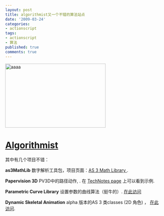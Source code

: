 ```yaml
---
layout: post
title: algorithmist又一个不错的算法站点
date: '2009-03-24'
categories:
- actionscript
tags:
- actionscript
- 算法
published: true
comments: true
---
```

<p><img class="alignnone size-full wp-image-401" title="aaaa" src="{{urls.media}}/2009/03/aaaa.jpg" alt="aaaa" width="321" height="204" />
<h1><a href="http://www.algorithmist.net/index.html" target="_blank">Algorithmist</a></h1>
其中有几个项目不错：</p>

<p><strong>as3MathLib</strong>
数字解析工具包，项目页面：<a href="http://code.google.com/p/as3mathlib/" target="_blank">AS 3 Math Library </a>.</p>

<p><strong>Papervision 3D</strong>
PV3D中的路径动作, . 在 <a href="http://www.algorithmist.net/technotes.html" target="_blank">TechNotes page</a> 上可以看到示例.</p>

<p><strong>Parametric Curve Library</strong>
设置参数的曲线算法（挺牛的）. <a href="http://www.algorithmist.net/as3pc.html" target="_blank">在此访问</a></p>

<p><strong>Dynamic Skeletal Animation</strong>
alpha 版本的AS 3 类classes (2D 角色) ， <a title="在此访问" href="http://www.algorithmist.net/rigging.html" target="_blank">在此访问</a>.</p>
